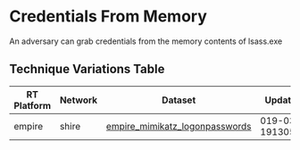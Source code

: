 # Credentials From Memory

An adversary can grab credentials from the memory contents of lsass.exe

## Technique Variations Table

| RT Platform | Network | Dataset | Updated |
| ----------- | ------- | --------- | ------- |
| empire |  shire | [empire_mimikatz_logonpasswords](./empire_mimikatz_logonpasswords.md) | 019-03-19130532 |
